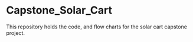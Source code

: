 # Capstone_Solar_Cart

This repository holds the code, and flow charts for the solar cart capstone project. 

